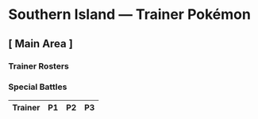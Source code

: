 # Southern Island — Trainer Pokémon

## [ Main Area ]

### Trainer Rosters

### Special Battles

| Trainer | P1 | P2 | P3 |
|:-------:|:--:|:--:|:--:|

